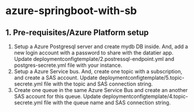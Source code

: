 # azure-springboot-with-sb

## 1. Pre-requisites/Azure Platform setup
1. Setup a Azure Postgresql server and create mydb DB inside. And, add a new login account with a password to share with the datatier app. Update deploymentconfigtemplate/2.postressql-endpoint.yml and postgres-secrete.yml file with your instance.
1. Setup a Azure Service bus. And, create one topic with a subscription, and create a SAS account. Update deploymentconfigtemplate/5.topic-secrete.yml file with the topic and SAS connection string.
2. Create one queue in the same Azure Service Bus and create an another SAS account for this queue. Update deploymentconfigtemplate/4.topic-secrete.yml file with the queue name and SAS connection string.
